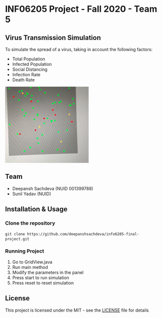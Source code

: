 # INF06205 Project - Fall 2020 - Team 5

## Virus Transmission Simulation

To simulate the spread of a virus, taking in account the following factors:
- Total Population
- Infected Population
- Social Distancing
- Infection Rate
- Death Rate

![](extra/Simulation.gif)

## Team

- Deepansh Sachdeva (NUID 001399788)
- Sunil Yadav (NUID)

## Installation & Usage

### Clone the repository
```
git clone https://github.com/deepanshsachdeva/info6205-final-project.git
```

### Running Project
1. Go to GridView.java
2. Run main method
3. Modify the parameters in the panel
4. Press start to run simulation
5. Press reset to reset simulation


## License

This project is licensed under the MIT - see the [LICENSE](LICENSE) file for details
